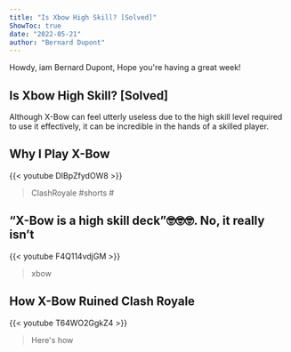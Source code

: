 ```yaml
---
title: "Is Xbow High Skill? [Solved]"
ShowToc: true 
date: "2022-05-21"
author: "Bernard Dupont" 
---
```


Howdy, iam Bernard Dupont, Hope you're having a great week!
## Is Xbow High Skill? [Solved]
Although X-Bow can feel utterly useless due to the high skill level required to use it effectively, it can be incredible in the hands of a skilled player.

## Why I Play X-Bow
{{< youtube DIBpZfydOW8 >}}
>ClashRoyale #shorts #

## “X-Bow is a high skill deck”🤓🤓🤓.  No, it really isn’t
{{< youtube F4Q114vdjGM >}}
>xbow

## How X-Bow Ruined Clash Royale
{{< youtube T64WO2GgkZ4 >}}
>Here's how 

